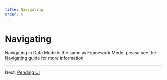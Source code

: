 ```yaml
---
title: Navigating
order: 6
---
```


# Navigating

Navigating in Data Mode is the same as Framework Mode, please see the [Navigating](../framework/navigating) guide for more information.

---

Next: [Pending UI](./pending-ui)
